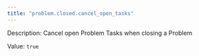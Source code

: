 ```yaml
---
title: "problem.closed.cancel_open_tasks"
---
```


Description: Cancel open Problem Tasks when closing a Problem

Value: `true`